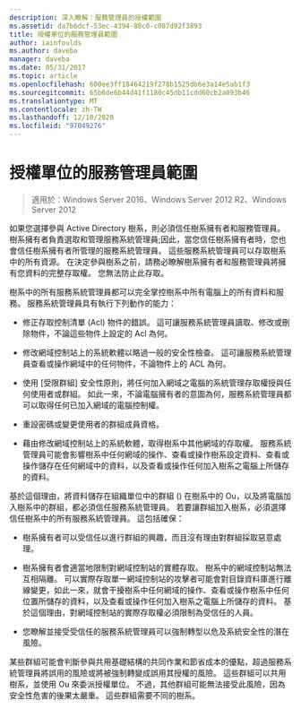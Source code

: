 ```yaml
---
description: 深入瞭解：服務管理員的授權範圍
ms.assetid: da7b6dcf-53ec-4394-88c0-c087d92f3893
title: 授權單位的服務管理員範圍
author: iainfoulds
ms.author: daveba
manager: daveba
ms.date: 05/31/2017
ms.topic: article
ms.openlocfilehash: 600ee3ff18464219f278b1525db6e3a14e5ab1f3
ms.sourcegitcommit: 65b6de6b44d41f1180c45db11cdd60cb2a093b46
ms.translationtype: MT
ms.contentlocale: zh-TW
ms.lasthandoff: 12/10/2020
ms.locfileid: "97049276"
---
```

# <a name="service-administrator-scope-of-authority"></a>授權單位的服務管理員範圍

>適用於：Windows Server 2016、Windows Server 2012 R2、Windows Server 2012

如果您選擇參與 Active Directory 樹系，則必須信任樹系擁有者和服務管理員。 樹系擁有者負責選取和管理服務系統管理員;因此，當您信任樹系擁有者時，您也會信任樹系擁有者所管理的服務系統管理員。 這些服務系統管理員可以存取樹系中的所有資源。 在決定參與樹系之前，請務必瞭解樹系擁有者和服務管理員將擁有您資料的完整存取權。 您無法防止此存取。

樹系中的所有服務系統管理員都可以完全掌控樹系中所有電腦上的所有資料和服務。 服務系統管理員具有執行下列動作的能力：

-   修正存取控制清單 (Acl) 物件的錯誤。 這可讓服務系統管理員讀取、修改或刪除物件，不論這些物件上設定的 Acl 為何。

-   修改網域控制站上的系統軟體以略過一般的安全性檢查。 這可讓服務系統管理員查看或操作網域中的任何物件，不論物件上的 ACL 為何。

-   使用 [受限群組] 安全性原則，將任何加入網域之電腦的系統管理存取權授與任何使用者或群組。 如此一來，不論電腦擁有者的意圖為何，服務系統管理員都可以取得任何已加入網域的電腦控制權。

-   重設密碼或變更使用者的群組成員資格。

-   藉由修改網域控制站上的系統軟體，取得樹系中其他網域的存取權。 服務系統管理員可能會影響樹系中任何網域的操作、查看或操作樹系設定資料、查看或操作儲存在任何網域中的資料，以及查看或操作任何加入樹系之電腦上所儲存的資料。

基於這個理由，將資料儲存在組織單位中的群組 () 在樹系中的 Ou，以及將電腦加入樹系中的群組，都必須信任服務系統管理員。 若要讓群組加入樹系，必須選擇信任樹系中的所有服務系統管理員。 這包括確保：

-   樹系擁有者可以受信任以進行群組的興趣，而且沒有理由對群組採取惡意處理。

-   樹系擁有者會適當地限制對網域控制站的實體存取。 樹系中的網域控制站無法互相隔離。 可以實際存取單一網域控制站的攻擊者可能會對目錄資料庫進行離線變更，如此一來，就會干擾樹系中任何網域的操作、查看或操作樹系中任何位置所儲存的資料，以及查看或操作任何加入樹系之電腦上所儲存的資料。 基於這個理由，對網域控制站的實際存取權必須限制為受信任的人員。

-   您瞭解並接受受信任的服務系統管理員可以強制轉型以危及系統安全性的潛在風險。

某些群組可能會判斷參與共用基礎結構的共同作業和節省成本的優點，超過服務系統管理員將誤用的風險或將被強制轉變成誤用其授權的風險。 這些群組可以共用樹系，並使用 Ou 來委派授權單位。 不過，其他群組可能無法接受此風險，因為安全性危害的後果太嚴重。 這些群組需要不同的樹系。




